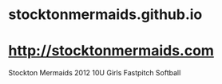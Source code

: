 # stocktonmermaids.github.io
# http://stocktonmermaids.com
Stockton Mermaids 2012 10U Girls Fastpitch Softball

